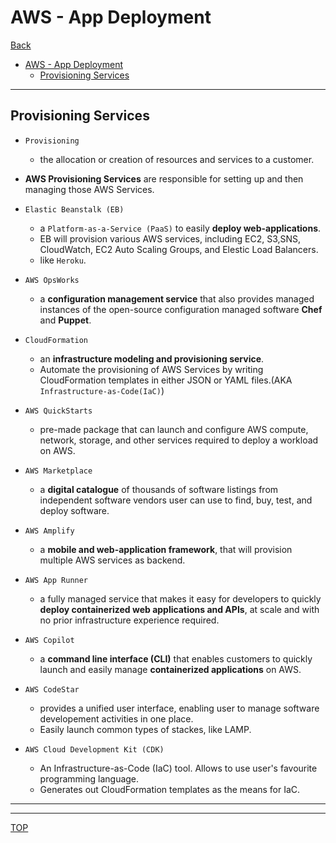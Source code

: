 # AWS - App Deployment

[Back](../index.md)

- [AWS - App Deployment](#aws---app-deployment)
  - [Provisioning Services](#provisioning-services)

---

## Provisioning Services

- `Provisioning`

  - the allocation or creation of resources and services to a customer.

- **AWS Provisioning Services** are responsible for setting up and then managing those AWS Services.

- `Elastic Beanstalk (EB)`

  - a `Platform-as-a-Service (PaaS)` to easily **deploy web-applications**.
  - EB will provision various AWS services, including EC2, S3,SNS, CloudWatch, EC2 Auto Scaling Groups, and Elestic Load Balancers.
  - like `Heroku`.

- `AWS OpsWorks`

  - a **configuration management service** that also provides managed instances of the open-source configuration managed software **Chef** and **Puppet**.

- `CloudFormation`

  - an **infrastructure modeling and provisioning service**.
  - Automate the provisioning of AWS Services by writing CloudFormation templates in either JSON or YAML files.(AKA `Infrastructure-as-Code(IaC)`)

- `AWS QuickStarts`

  - pre-made package that can launch and configure AWS compute, network, storage, and other services required to deploy a workload on AWS.

- `AWS Marketplace`

  - a **digital catalogue** of thousands of software listings from independent software vendors user can use to find, buy, test, and deploy software.

- `AWS Amplify`

  - a **mobile and web-application framework**, that will provision multiple AWS services as backend.

- `AWS App Runner`

  - a fully managed service that makes it easy for developers to quickly **deploy containerized web applications and APIs**, at scale and with no prior infrastructure experience required.

- `AWS Copilot`

  - a **command line interface (CLI)** that enables customers to quickly launch and easily manage **containerized applications** on AWS.

- `AWS CodeStar`

  - provides a unified user interface, enabling user to manage software developement activities in one place.
  - Easily launch common types of stackes, like LAMP.

- `AWS Cloud Development Kit (CDK)`
  - An Infrastructure-as-Code (IaC) tool. Allows to use user's favourite programming language.
  - Generates out CloudFormation templates as the means for IaC.

---



---

[TOP](#aws---provisioning)
